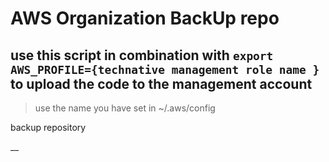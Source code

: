 # AWS Organization BackUp repo

## use this script in combination with `export AWS_PROFILE={technative management role name }` to upload the code to the management account

> use the name you have set in ~/.aws/config

backup repository

__
